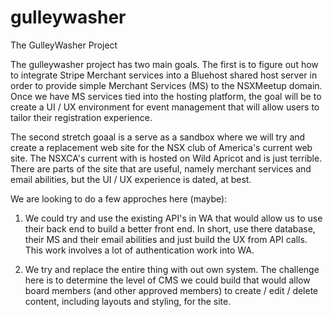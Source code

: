 # gulleywasher
The GulleyWasher Project

The gulleywasher project has two main goals. The first is to figure out how to integrate Stripe Merchant services into a Bluehost shared host server in order to provide simple Merchant Services (MS) to the NSXMeetup domain. Once we have MS services tied into the hosting platform, the goal will be to create a UI / UX environment for event management that will allow users to tailor their registration experience. 

The second stretch goaal is a serve as a sandbox where we will try and create a replacement web site for the NSX club of America's current web site. The NSXCA's current with is hosted on Wild Apricot and is just terrible. There are parts of the site that are useful, namely merchant services and email abilities, but the UI / UX experience is dated, at best. 

We are looking to do a few approches here (maybe):

1) We could try and use the existing API's in WA that would allow us to use their back end to build a better front end. In short, use there database, their MS and their email abilities and just build the UX from API calls. This work involves a lot of authentication work into WA.

2) We try and replace the entire thing with out own system. The challenge here is to determine the level of CMS we could build that would allow board members (and other approved members) to create / edit / delete content, including layouts and styling, for the site.